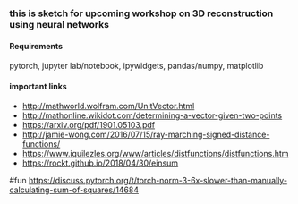 ### this is sketch for upcoming workshop on 3D reconstruction using neural networks

#### Requirements

pytorch, jupyter lab/notebook, ipywidgets, pandas/numpy, matplotlib

#### important links

- http://mathworld.wolfram.com/UnitVector.html
- http://mathonline.wikidot.com/determining-a-vector-given-two-points
- https://arxiv.org/pdf/1901.05103.pdf
- http://jamie-wong.com/2016/07/15/ray-marching-signed-distance-functions/
- https://www.iquilezles.org/www/articles/distfunctions/distfunctions.htm
- https://rockt.github.io/2018/04/30/einsum

#fun
https://discuss.pytorch.org/t/torch-norm-3-6x-slower-than-manually-calculating-sum-of-squares/14684
